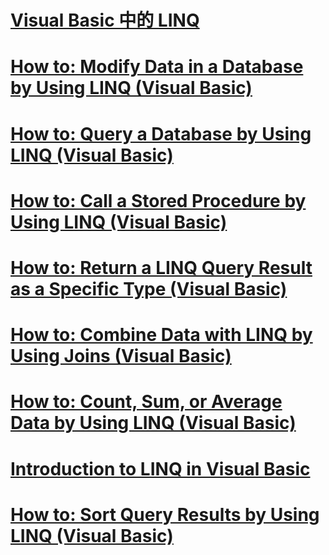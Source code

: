 # [Visual Basic 中的 LINQ](index.md)
# [How to: Modify Data in a Database by Using LINQ (Visual Basic)](how-to-modify-data-in-a-database-by-using-linq.md)
# [How to: Query a Database by Using LINQ (Visual Basic)](how-to-query-a-database-by-using-linq.md)
# [How to: Call a Stored Procedure by Using LINQ (Visual Basic)](how-to-call-a-stored-procedure-by-using-linq.md)
# [How to: Return a LINQ Query Result as a Specific Type (Visual Basic)](how-to-return-a-linq-query-result-as-a-specific-type.md)
# [How to: Combine Data with LINQ by Using Joins (Visual Basic)](how-to-combine-data-with-linq-by-using-joins.md)
# [How to: Count, Sum, or Average Data by Using LINQ (Visual Basic)](how-to-count-sum-or-average-data-by-using-linq.md)
# [Introduction to LINQ in Visual Basic](introduction-to-linq.md)
# [How to: Sort Query Results by Using LINQ (Visual Basic)](how-to-sort-query-results-by-using-linq.md)

